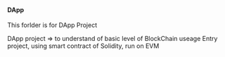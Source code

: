 #### DApp


This forlder is for DApp Project

DApp project 
=> to understand of basic level of  BlockChain useage
Entry project, using smart contract of Solidity, run on EVM

